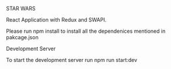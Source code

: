 STAR WARS

React Application with Redux and SWAPI.

Please run npm install to install all the dependenices mentioned in pakcage.json

Development Server

To start the development server run npm run start:dev


